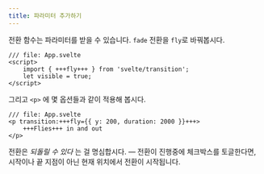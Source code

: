 ```yaml
---
title: 파라미터 추가하기
---
```


전환 함수는 파라미터를 받을 수 있습니다. `fade` 전환을 `fly`로 바꿔봅시다.

```svelte
/// file: App.svelte
<script>
	import { +++fly+++ } from 'svelte/transition';
	let visible = true;
</script>
```

그리고 `<p>` 에 몇 옵션들과 같이 적용해 봅시다.

```svelte
/// file: App.svelte
<p transition:+++fly={{ y: 200, duration: 2000 }}+++>
	+++Flies+++ in and out
</p>
```

전환은 _되돌릴 수 있다_ 는 걸 명심합시다.  — 전환이 진행중에 체크박스를 토글한다면, 시작이나 끝 지점이 아닌 현재 위치에서 전환이 시작됩니다.
